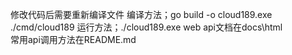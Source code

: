 修改代码后需要重新编译文件
编译方法；go build -o cloud189.exe ./cmd/cloud189
运行方法；./cloud189.exe web
api文档在docs\html\
常用api调用方法在README.md